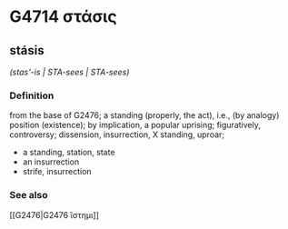 # G4714 στάσις

## stásis

_(stas'-is | STA-sees | STA-sees)_

### Definition

from the base of G2476; a standing (properly, the act), i.e., (by analogy) position (existence); by implication, a popular uprising; figuratively, controversy; dissension, insurrection, X standing, uproar; 

- a standing, station, state
- an insurrection
- strife, insurrection

### See also

[[G2476|G2476 ἵστημι]]
